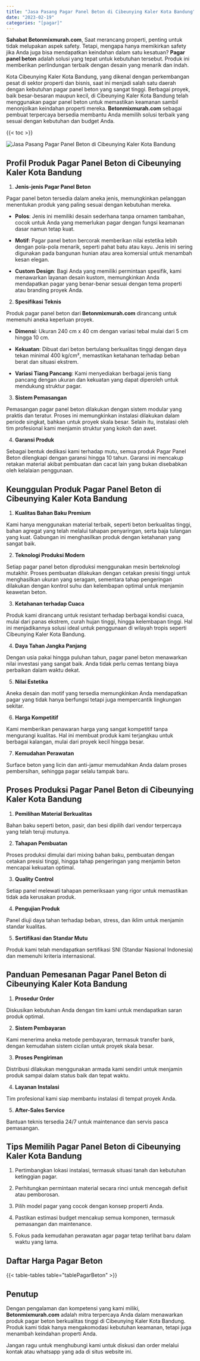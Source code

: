 ```yaml
---
title: "Jasa Pasang Pagar Panel Beton di Cibeunying Kaler Kota Bandung"
date: "2023-02-19"
categories: "[pagar]"
---
```


**Sahabat Betonmixmurah.com**, Saat merancang properti, penting untuk tidak melupakan aspek safety. Tetapi, mengapa hanya memikirkan safety jika Anda juga bisa mendapatkan keindahan dalam satu kesatuan? **Pagar panel beton** adalah solusi yang tepat untuk kebutuhan tersebut. Produk ini memberikan perlindungan terbaik dengan desain yang menarik dan indah.  

Kota Cibeunying Kaler Kota Bandung, yang dikenal dengan perkembangan pesat di sektor properti dan bisnis, saat ini menjadi salah satu daerah dengan kebutuhan pagar panel beton yang sangat tinggi. Berbagai proyek, baik besar-besaran maupun kecil, di Cibeunying Kaler Kota Bandung telah menggunakan pagar panel beton untuk memastikan keamanan sambil menonjolkan keindahan properti mereka. **Betonmixmurah.com** sebagai pembuat terpercaya bersedia membantu Anda memilih solusi terbaik yang sesuai dengan kebutuhan dan budget Anda.

{{< toc >}}

![Jasa Pasang Pagar Panel Beton di Cibeunying Kaler Kota Bandung](/images/pagar/pagar-beton-10.jpg)

## Profil Produk Pagar Panel Beton di Cibeunying Kaler Kota Bandung

1. **Jenis-jenis Pagar Panel Beton**  

Pagar panel beton tersedia dalam aneka jenis, memungkinkan pelanggan menentukan produk yang paling sesuai dengan kebutuhan mereka.  

- **Polos**: Jenis ini memiliki desain sederhana tanpa ornamen tambahan, cocok untuk Anda yang memerlukan pagar dengan fungsi keamanan dasar namun tetap kuat.  

- **Motif**: Pagar panel beton bercorak memberikan nilai estetika lebih dengan pola-pola menarik, seperti pahat batu atau kayu. Jenis ini sering digunakan pada bangunan hunian atau area komersial untuk menambah kesan elegan.  

- **Custom Design**: Bagi Anda yang memiliki permintaan spesifik, kami menawarkan layanan desain kustom, memungkinkan Anda mendapatkan pagar yang benar-benar sesuai dengan tema properti atau branding proyek Anda.  

2. **Spesifikasi Teknis**  

Produk pagar panel beton dari **Betonmixmurah.com** dirancang untuk memenuhi aneka keperluan proyek.  

- **Dimensi**: Ukuran 240 cm x 40 cm dengan variasi tebal mulai dari 5 cm hingga 10 cm.  

- **Kekuatan**: Dibuat dari beton bertulang berkualitas tinggi dengan daya tekan minimal 400 kg/cm², memastikan ketahanan terhadap beban berat dan situasi ekstrem.  

- **Variasi Tiang Pancang**: Kami menyediakan berbagai jenis tiang pancang dengan ukuran dan kekuatan yang dapat diperoleh untuk mendukung struktur pagar.  

3. **Sistem Pemasangan**  

Pemasangan pagar panel beton dilakukan dengan sistem modular yang praktis dan teratur. Proses ini memungkinkan instalasi dilakukan dalam periode singkat, bahkan untuk proyek skala besar. Selain itu, instalasi oleh tim profesional kami menjamin struktur yang kokoh dan awet.  

4. **Garansi Produk**  

Sebagai bentuk dedikasi kami terhadap mutu, semua produk Pagar Panel Beton dilengkapi dengan garansi hingga 10 tahun. Garansi ini mencakup retakan material akibat pembuatan dan cacat lain yang bukan disebabkan oleh kelalaian penggunaan.

## Keunggulan Produk Pagar Panel Beton di Cibeunying Kaler Kota Bandung 

1. **Kualitas Bahan Baku Premium**  

Kami hanya menggunakan material terbaik, seperti beton berkualitas tinggi, bahan agregat yang telah melalui tahapan penyaringan, serta baja tulangan yang kuat. Gabungan ini menghasilkan produk dengan ketahanan yang sangat baik.  

2. **Teknologi Produksi Modern**  

Setiap pagar panel beton diproduksi menggunakan mesin berteknologi mutakhir. Proses pembuatan dilakukan dengan cetakan presisi tinggi untuk menghasilkan ukuran yang seragam, sementara tahap pengeringan dilakukan dengan kontrol suhu dan kelembapan optimal untuk menjamin keawetan beton.  

3. **Ketahanan terhadap Cuaca**  

Produk kami dirancang untuk resistant terhadap berbagai kondisi cuaca, mulai dari panas ekstrem, curah hujan tinggi, hingga kelembapan tinggi. Hal ini menjadikannya solusi ideal untuk penggunaan di wilayah tropis seperti Cibeunying Kaler Kota Bandung.  

4. **Daya Tahan Jangka Panjang**  

Dengan usia pakai hingga puluhan tahun, pagar panel beton menawarkan nilai investasi yang sangat baik. Anda tidak perlu cemas tentang biaya perbaikan dalam waktu dekat.  

5. **Nilai Estetika**  

Aneka desain dan motif yang tersedia memungkinkan Anda mendapatkan pagar yang tidak hanya berfungsi tetapi juga mempercantik lingkungan sekitar.  

6. **Harga Kompetitif**  

Kami memberikan penawaran harga yang sangat kompetitif tanpa mengurangi kualitas. Hal ini membuat produk kami terjangkau untuk berbagai kalangan, mulai dari proyek kecil hingga besar.  

7. **Kemudahan Perawatan**  

Surface beton yang licin dan anti-jamur memudahkan Anda dalam proses pembersihan, sehingga pagar selalu tampak baru.

## Proses Produksi Pagar Panel Beton di Cibeunying Kaler Kota Bandung

1. **Pemilihan Material Berkualitas**  

Bahan baku seperti beton, pasir, dan besi dipilih dari vendor terpercaya yang telah teruji mutunya.

2. **Tahapan Pembuatan**  

Proses produksi dimulai dari mixing bahan baku, pembuatan dengan cetakan presisi tinggi, hingga tahap pengeringan yang menjamin beton mencapai kekuatan optimal.

3. **Quality Control**  

Setiap panel melewati tahapan pemeriksaan yang rigor untuk memastikan tidak ada kerusakan produk.

4. **Pengujian Produk**  

Panel diuji daya tahan terhadap beban, stress, dan iklim untuk menjamin standar kualitas.

5. **Sertifikasi dan Standar Mutu**  

Produk kami telah mendapatkan sertifikasi SNI (Standar Nasional Indonesia) dan memenuhi kriteria internasional.

## Panduan Pemesanan Pagar Panel Beton di Cibeunying Kaler Kota Bandung

1. **Prosedur Order**  

Diskusikan kebutuhan Anda dengan tim kami untuk mendapatkan saran produk optimal.

2. **Sistem Pembayaran**  

Kami menerima aneka metode pembayaran, termasuk transfer bank, dengan kemudahan sistem cicilan untuk proyek skala besar.

3. **Proses Pengiriman**  

Distribusi dilakukan menggunakan armada kami sendiri untuk menjamin produk sampai dalam status baik dan tepat waktu.

4. **Layanan Instalasi**  

Tim profesional kami siap membantu instalasi di tempat proyek Anda.

5. **After-Sales Service**  

Bantuan teknis tersedia 24/7 untuk maintenance dan servis pasca pemasangan.

## Tips Memilih Pagar Panel Beton di Cibeunying Kaler Kota Bandung

1. Pertimbangkan lokasi instalasi, termasuk situasi tanah dan kebutuhan ketinggian pagar.  

2. Perhitungkan permintaan material secara rinci untuk mencegah defisit atau pemborosan.  

3. Pilih model pagar yang cocok dengan konsep properti Anda.  

4. Pastikan estimasi budget mencakup semua komponen, termasuk pemasangan dan maintenance.  

5. Fokus pada kemudahan perawatan agar pagar tetap terlihat baru dalam waktu yang lama.

## Daftar Harga Pagar Beton

{{< table-tables table="tablePagarBeton" >}}

## Penutup

Dengan pengalaman dan kompetensi yang kami miliki, **Betonmixmurah.com** adalah mitra terpercaya Anda dalam menawarkan produk pagar beton berkualitas tinggi di Cibeunying Kaler Kota Bandung. Produk kami tidak hanya mengakomodasi kebutuhan keamanan, tetapi juga menambah keindahan properti Anda.  

Jangan ragu untuk menghubungi kami untuk diskusi dan order melalui kontak atau whatsapp yang ada di situs website ini.